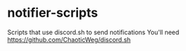 # notifier-scripts
Scripts that use discord.sh to send notifications
You'll need https://github.com/ChaoticWeg/discord.sh
